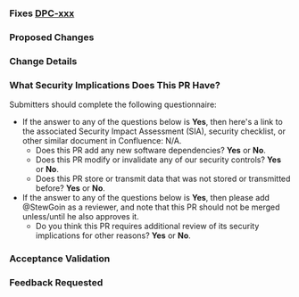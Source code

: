 <!--

--- PR Hygiene Checklist ---

1. Make sure your branch is named with this format: `user-initials/description-ABC-123`. For example, `jj/add-awesomeness-dpc-99999`
2. Update the PR title: `dpc-99999 Feature: Add Awesomeness`
3. Edit the text below - do not leave placeholders in the text.
4. Add any other details that will be helpful for the reviewers: details description, screenshots, etc
5. Request a review from someone/multiple someones
-->

<!-- Replace xxx with the JIRA ticket number: -->

### Fixes [DPC-xxx](https://jira.cms.gov/browse/DPC-xxx)

<!-- Describe the problem being solved here: -->

### Proposed Changes

<!-- List of changes with bullet points here: -->

### Change Details

<!-- Add detailed discussion of changes here: -->

### What Security Implications Does This PR Have?

Submitters should complete the following questionnaire:

* If the answer to any of the questions below is **Yes**, then here's a link to the associated Security Impact Assessment (SIA), security checklist, or other similar document in Confluence: N/A.
    * Does this PR add any new software dependencies? **Yes** or **No**.
    * Does this PR modify or invalidate any of our security controls? **Yes** or **No**.
    * Does this PR store or transmit data that was not stored or transmitted before? **Yes** or **No**.
* If the answer to any of the questions below is **Yes**, then please add @<!-- -->StewGoin as a reviewer, and note that this PR should not be merged unless/until he also approves it.
    * Do you think this PR requires additional review of its security implications for other reasons? **Yes** or **No**. 

### Acceptance Validation

<!-- Were you able to fully test the acceptance criteria on the related ticket? if not, why not? -->

<!-- Insert screenshots if applicable (drag images here) -->

### Feedback Requested

<!-- What type of feedback you want from your reviewers? -->
